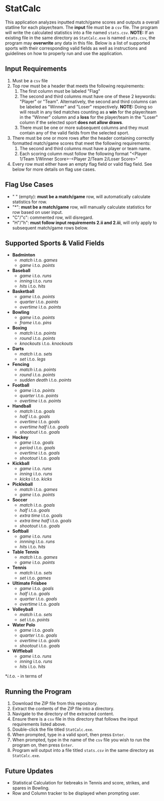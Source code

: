 # StatCalc
This application analyzes inputted match/game scores and outputs a overall statline for each player/team. The **input** file must be a `csv` file. The program will write the calculated statistics into a file named `stats.csv`. **NOTE:** If an existing file in the same directory as `StatCalc.exe` is named `stats.csv`, the program may **overwrite** any data in this file. Below is a list of supported sports with their corresponding valid fields as well as instructions and guidelines on how to properly run and use the application.
## Input Requirements
1. Must be a `csv` file
2. Top row must be a header that meets the following requirements:
	1. The first column must be labeled "Flag"
	2. The second and third columns must have one of these 2 keywords: "Player" or "Team". Alternatively, the second and third columns can be labeled as "Winner" and "Loser" respectively. **NOTE:** Doing so will result in any tied matches counting as a **win** for the player/team in the "Winner" column and a **loss** for the player/team in the "Loser" column if the selected sport **does not allow draws**.
	3. There must be one or more subsequent columns and they must contain any of the valid fields from the selected sport.
3. There must be one or more rows after the header containing correctly formatted match/game scores that meet the following requirements:
	1. The second and third columns must have a player or team name.
	2. Each scoring column must follow the following format "<Player 1/Team 1/Winner Score>-<Player 2/Team 2/Loser Score>"
4. Every row must either have an empty flag field or valid flag field. See below for more details on flag use cases.
## Flag Use Cases
- " " (empty): **must be a match/game** row, will automatically calculate statistics for row.
- "*": **must be a match/game** row, will manually calculate statistics for row based on user input.
- "C"/"c": commented row, will disregard.
- "H"/"h": **must follow input requirements 2.ii and 2.iii**, will only apply to subsequent match/game rows below.
## Supported Sports & Valid Fields
- **Badminton** 
	- *match* i.t.o. *games*
	- *game* i.t.o. *points*
- **Baseball**
	- *game* i.t.o. *runs*
	- *inning* i.t.o. *runs*
	- *hits* i.t.o. *hits*
- **Basketball**
	- *game* i.t.o. *points*
	- *quarter* i.t.o. *points*
	- *overtime* i.t.o. *points*
- **Bowling**
	- *game* i.t.o. *points*
	- *frame* i.t.o. *pins*
- **Boxing**
	- *match* i.t.o. *points*
	- *round* i.t.o. *points*
	- *knockouts* i.t.o. *knockouts*
- **Darts**
	- *match* i.t.o. *sets*
	- *set* i.t.o. *legs*
- **Fencing**
	- *match* i.t.o. *points*
	- *round* i.t.o. *points*
	- *sudden death* i.t.o. *points*
- **Football**
	- *game* i.t.o. *points*
	- *quarter* i.t.o. *points*
	- *overtime* i.t.o. *points*
- **Handball**
	- *match* i.t.o. *goals*
	- *half* i.t.o. *goals*
	- *overtime* i.t.o. *goals*
	- *overtime half* i.t.o. *goals*
	- *shootout* i.t.o. *goals*
- **Hockey**
	- *game* i.t.o. *goals*
	- *period* i.t.o. *goals*
	- *overtime* i.t.o. *goals*
	- *shootout* i.t.o. *goals*
- **Kickball**
	- *game* i.t.o. *runs*
	- *inning* i.t.o. *runs*
	- *kicks* i.t.o. *kicks*
- **Pickleball**
	- *match* i.t.o. *games*
	- *game* i.t.o. *points*
- **Soccer**
	- *match* i.t.o. *goals*
	- *half* i.t.o. *goals*
	- *extra time* i.t.o. *goals*
	- *extra time half* i.t.o. *goals*
	- *shootout* i.t.o. *goals*
- **Softball**
	- *game* i.t.o. *runs*
	- *innning* i.t.o. *runs*
	- *hits* i.t.o. *hits*
- **Table Tennis**
	- *match* i.t.o. *games*
	- *game* i.t.o. *points*
- **Tennis**
	- *match* i.t.o. *sets*
	- *set* i.t.o. *games*
- **Ultimate Frisbee**
	- *game* i.t.o. *goals*
	- *half* i.t.o. *goals*
	- *quarter* i.t.o. *goals*
	- *overtime* i.t.o. *goals*
- **Volleyball**
	- *match* i.t.o. *sets*
	- *set* i.t.o. *points*
- **Water Polo**
	- *game* i.t.o. *goals*
	- *quarter* i.t.o. *goals*
	- *overtime* i.t.o. *goals*
	- *shootout* i.t.o. *goals*
- **Wiffleball**
	- *game* i.t.o. *runs*
	- *inning* i.t.o. *runs*
	- *hits* i.t.o. *hits*

**i.t.o.* - in terms of
## Running the Program
1. Download the ZIP file from this repository.
2. Extract the contents of the ZIP file into a directory.
3. Navigate to the directory of the extracted content. 
4. Ensure there is a `csv` file in this directory that follows the input requirements listed above.
5. Double-click the file titled `StatCalc.exe`.
6. When prompted, type in a valid sport, then press `Enter`. 
7. When prompted, type in the name of the `csv` file you wish to run the program on, then press `Enter`.
8. Program will output into a file titled `stats.csv` in the same directory as `StatCalc.exe`.
## Future Updates
- Statistical Calculation for tiebreaks in Tennis and score, strikes, and spares in Bowling.
- Row and Column tracker to be displayed when prompting user.
